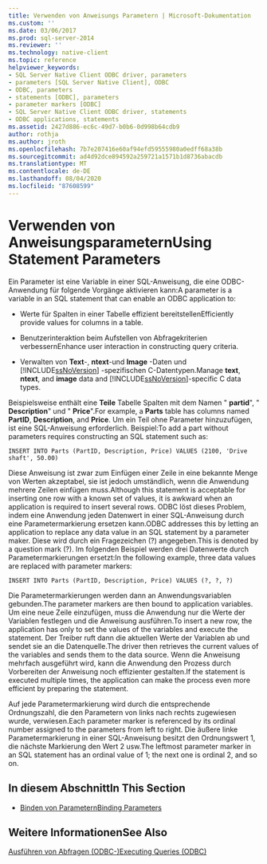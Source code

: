 ```yaml
---
title: Verwenden von Anweisungs Parametern | Microsoft-Dokumentation
ms.custom: ''
ms.date: 03/06/2017
ms.prod: sql-server-2014
ms.reviewer: ''
ms.technology: native-client
ms.topic: reference
helpviewer_keywords:
- SQL Server Native Client ODBC driver, parameters
- parameters [SQL Server Native Client], ODBC
- ODBC, parameters
- statements [ODBC], parameters
- parameter markers [ODBC]
- SQL Server Native Client ODBC driver, statements
- ODBC applications, statements
ms.assetid: 2427d886-ec6c-49d7-b0b6-0d998b64cdb9
author: rothja
ms.author: jroth
ms.openlocfilehash: 7b7e207416e60af94efd59555980a0edff68a38b
ms.sourcegitcommit: ad4d92dce894592a259721a1571b1d8736abacdb
ms.translationtype: MT
ms.contentlocale: de-DE
ms.lasthandoff: 08/04/2020
ms.locfileid: "87608599"
---
```

# <a name="using-statement-parameters"></a><span data-ttu-id="b90d0-102">Verwenden von Anweisungsparametern</span><span class="sxs-lookup"><span data-stu-id="b90d0-102">Using Statement Parameters</span></span>
  <span data-ttu-id="b90d0-103">Ein Parameter ist eine Variable in einer SQL-Anweisung, die eine ODBC-Anwendung für folgende Vorgänge aktivieren kann:</span><span class="sxs-lookup"><span data-stu-id="b90d0-103">A parameter is a variable in an SQL statement that can enable an ODBC application to:</span></span>  
  
-   <span data-ttu-id="b90d0-104">Werte für Spalten in einer Tabelle effizient bereitstellen</span><span class="sxs-lookup"><span data-stu-id="b90d0-104">Efficiently provide values for columns in a table.</span></span>  
  
-   <span data-ttu-id="b90d0-105">Benutzerinteraktion beim Aufstellen von Abfragekriterien verbessern</span><span class="sxs-lookup"><span data-stu-id="b90d0-105">Enhance user interaction in constructing query criteria.</span></span>  
  
-   <span data-ttu-id="b90d0-106">Verwalten von **Text**-, **ntext**-und **Image** -Daten und [!INCLUDE[ssNoVersion](../../includes/ssnoversion-md.md)] -spezifischen C-Datentypen.</span><span class="sxs-lookup"><span data-stu-id="b90d0-106">Manage **text**, **ntext**, and **image** data and [!INCLUDE[ssNoVersion](../../includes/ssnoversion-md.md)]-specific C data types.</span></span>  
  
 <span data-ttu-id="b90d0-107">Beispielsweise enthält eine **Teile** Tabelle Spalten mit dem Namen " **partid**", " **Description**" und " **Price**".</span><span class="sxs-lookup"><span data-stu-id="b90d0-107">For example, a **Parts** table has columns named **PartID**, **Description**, and **Price**.</span></span> <span data-ttu-id="b90d0-108">Um ein Teil ohne Parameter hinzuzufügen, ist eine SQL-Anweisung erforderlich. Beispiel:</span><span class="sxs-lookup"><span data-stu-id="b90d0-108">To add a part without parameters requires constructing an SQL statement such as:</span></span>  
  
```  
INSERT INTO Parts (PartID, Description, Price) VALUES (2100, 'Drive shaft', 50.00)  
```  
  
 <span data-ttu-id="b90d0-109">Diese Anweisung ist zwar zum Einfügen einer Zeile in eine bekannte Menge von Werten akzeptabel, sie ist jedoch umständlich, wenn die Anwendung mehrere Zeilen einfügen muss.</span><span class="sxs-lookup"><span data-stu-id="b90d0-109">Although this statement is acceptable for inserting one row with a known set of values, it is awkward when an application is required to insert several rows.</span></span> <span data-ttu-id="b90d0-110">ODBC löst dieses Problem, indem eine Anwendung jeden Datenwert in einer SQL-Anweisung durch eine Parametermarkierung ersetzen kann.</span><span class="sxs-lookup"><span data-stu-id="b90d0-110">ODBC addresses this by letting an application to replace any data value in an SQL statement by a parameter maker.</span></span> <span data-ttu-id="b90d0-111">Diese wird durch ein Fragezeichen (?) angegeben.</span><span class="sxs-lookup"><span data-stu-id="b90d0-111">This is denoted by a question mark (?).</span></span> <span data-ttu-id="b90d0-112">Im folgenden Beispiel werden drei Datenwerte durch Parametermarkierungen ersetzt:</span><span class="sxs-lookup"><span data-stu-id="b90d0-112">In the following example, three data values are replaced with parameter markers:</span></span>  
  
```  
INSERT INTO Parts (PartID, Description, Price) VALUES (?, ?, ?)  
```  
  
 <span data-ttu-id="b90d0-113">Die Parametermarkierungen werden dann an Anwendungsvariablen gebunden.</span><span class="sxs-lookup"><span data-stu-id="b90d0-113">The parameter markers are then bound to application variables.</span></span> <span data-ttu-id="b90d0-114">Um eine neue Zeile einzufügen, muss die Anwendung nur die Werte der Variablen festlegen und die Anweisung ausführen.</span><span class="sxs-lookup"><span data-stu-id="b90d0-114">To insert a new row, the application has only to set the values of the variables and execute the statement.</span></span> <span data-ttu-id="b90d0-115">Der Treiber ruft dann die aktuellen Werte der Variablen ab und sendet sie an die Datenquelle.</span><span class="sxs-lookup"><span data-stu-id="b90d0-115">The driver then retrieves the current values of the variables and sends them to the data source.</span></span> <span data-ttu-id="b90d0-116">Wenn die Anweisung mehrfach ausgeführt wird, kann die Anwendung den Prozess durch Vorbereiten der Anweisung noch effizienter gestalten.</span><span class="sxs-lookup"><span data-stu-id="b90d0-116">If the statement is executed multiple times, the application can make the process even more efficient by preparing the statement.</span></span>  
  
 <span data-ttu-id="b90d0-117">Auf jede Parametermarkierung wird durch die entsprechende Ordnungszahl, die den Parametern von links nach rechts zugewiesen wurde, verwiesen.</span><span class="sxs-lookup"><span data-stu-id="b90d0-117">Each parameter marker is referenced by its ordinal number assigned to the parameters from left to right.</span></span> <span data-ttu-id="b90d0-118">Die äußere linke Parametermarkierung in einer SQL-Anweisung besitzt den Ordnungswert 1, die nächste Markierung den Wert 2 usw.</span><span class="sxs-lookup"><span data-stu-id="b90d0-118">The leftmost parameter marker in an SQL statement has an ordinal value of 1; the next one is ordinal 2, and so on.</span></span>  
  
## <a name="in-this-section"></a><span data-ttu-id="b90d0-119">In diesem Abschnitt</span><span class="sxs-lookup"><span data-stu-id="b90d0-119">In This Section</span></span>  
  
-   [<span data-ttu-id="b90d0-120">Binden von Parametern</span><span class="sxs-lookup"><span data-stu-id="b90d0-120">Binding Parameters</span></span>](using-statement-parameters-binding-parameters.md)  
  
## <a name="see-also"></a><span data-ttu-id="b90d0-121">Weitere Informationen</span><span class="sxs-lookup"><span data-stu-id="b90d0-121">See Also</span></span>  
 [<span data-ttu-id="b90d0-122">Ausführen von Abfragen &#40;ODBC-&#41;</span><span class="sxs-lookup"><span data-stu-id="b90d0-122">Executing Queries &#40;ODBC&#41;</span></span>](executing-queries-odbc.md)  
  
  
